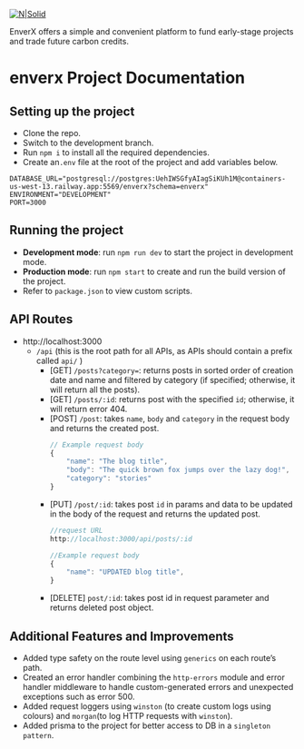 [![N|Solid](https://iili.io/Hi9giog.png)](https://www.enverx.com/)

EnverX offers a simple and convenient platform to fund early-stage projects
and trade future carbon credits.

# enverx Project Documentation

## Setting up the project

- Clone the repo.
- Switch to the development branch.
- Run `npm i` to install all the required dependencies.
- Create an`.env` file at the root of the project and add variables below.

```
DATABASE_URL="postgresql://postgres:UehIWSGfyAIagSiKUh1M@containers-us-west-13.railway.app:5569/enverx?schema=enverx"
ENVIRONMENT="DEVELOPMENT"
PORT=3000
```

## Running the project

- **Development mode**: run `npm run dev` to start the project in development mode.
- **Production mode**: run `npm start` to create and run the build version of the project.
- Refer to `package.json` to view custom scripts.

## API Routes

- http://localhost:3000
  - `/api` (this is the root path for all APIs, as APIs should contain a prefix called `api/` )
    - [GET] `/posts?category=`: returns posts in sorted order of creation date and name and filtered by category (if specified; otherwise, it will return all the posts).
    - [GET] `/posts/:id`: returns post with the specified `id`; otherwise, it will return error 404.
    - [POST] `/post`: takes `name`, `body` and `category` in the request body and returns the created post.
      ```jsx
      // Example request body
      {
          "name": "The blog title",
          "body": "The quick brown fox jumps over the lazy dog!",
          "category": "stories"
      }
      ```
    - [PUT] `/post/:id`: takes post `id` in params and data to be updated in the body of the request and returns the updated post.
      ```jsx
      //request URL
      http://localhost:3000/api/posts/:id

      //Example request body
      {
          "name": "UPDATED blog title",
      }
      ```
    - [DELETE] `post/:id`: takes post id in request parameter and returns deleted post object.

## Additional Features and Improvements

- Added type safety on the route level using `generics` on each route’s path.
- Created an error handler combining the `http-errors` module and error handler middleware to handle custom-generated errors and unexpected exceptions such as error 500.
- Added request loggers using `winston` (to create custom logs using colours) and `morgan`(to log HTTP requests with `winston`).
- Added prisma to the project for better access to DB in a `singleton pattern`.
